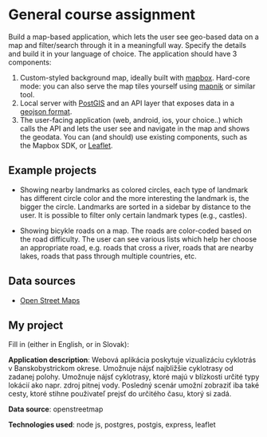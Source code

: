 # General course assignment

Build a map-based application, which lets the user see geo-based data on a map and filter/search through it in a meaningfull way. Specify the details and build it in your language of choice. The application should have 3 components:

1. Custom-styled background map, ideally built with [mapbox](http://mapbox.com). Hard-core mode: you can also serve the map tiles yourself using [mapnik](http://mapnik.org/) or similar tool.
2. Local server with [PostGIS](http://postgis.net/) and an API layer that exposes data in a [geojson format](http://geojson.org/).
3. The user-facing application (web, android, ios, your choice..) which calls the API and lets the user see and navigate in the map and shows the geodata. You can (and should) use existing components, such as the Mapbox SDK, or [Leaflet](http://leafletjs.com/).

## Example projects

- Showing nearby landmarks as colored circles, each type of landmark has different circle color and the more interesting the landmark is, the bigger the circle. Landmarks are sorted in a sidebar by distance to the user. It is possible to filter only certain landmark types (e.g., castles).

- Showing bicykle roads on a map. The roads are color-coded based on the road difficulty. The user can see various lists which help her choose an appropriate road, e.g. roads that cross a river, roads that are nearby lakes, roads that pass through multiple countries, etc.

## Data sources

- [Open Street Maps](https://www.openstreetmap.org/)

## My project

Fill in (either in English, or in Slovak):

**Application description**: 
Webová aplikácia poskytuje vizualizáciu cyklotrás v Banskobystrickom okrese. Umožnuje nájsť najbližšie cyklotrasy od zadanej polohy.
Umožnuje nájsť cyklotrasy, ktoré majú v blízkosti určité typy lokácií ako napr. zdroj pitnej vody.
Posledný scenár umožní zobraziť iba také cesty, ktoré stihne použivateľ prejsť do určitého času, ktorý si zadá.
 

**Data source**: openstreetmap

**Technologies used**: node js, postgres, postgis, express, leaflet
